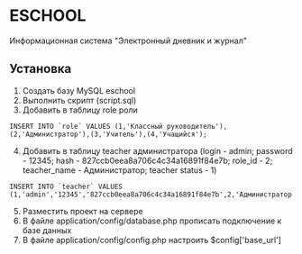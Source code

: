 # ESCHOOL
Информационная система "Электронный дневник и журнал" 

## Установка 
1. Создать базу MySQL eschool
2. Выполнить скрипт (script.sql)
3. Добавить в таблицу role роли 

```
INSERT INTO `role` VALUES (1,'Классный руководитель'),(2,'Администратор'),(3,'Учитель'),(4,'Учащийся');
```

4. Добавить в таблицу teacher администратора (login - admin; password - 12345; hash - 827ccb0eea8a706c4c34a16891f84e7b; role_id - 2; teacher_name - Администратор; teacher status - 1)

```
INSERT INTO `teacher` VALUES (1,'admin','12345','827ccb0eea8a706c4c34a16891f84e7b',2,'Администратор',1);
```

5. Разместить проект на сервере 
6. В файле application/config/database.php прописать подключение к базе данных 
7. В файле application/config/config.php настроить $config['base_url'] 


